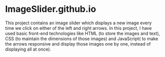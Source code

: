 # ImageSlider.github.io
This project contains an image slider which displays a new image every time we click on either of the left and right arrows. In this project, I have used basic front-end technologies like HTML (to store the images and text), CSS (to maintain the dimensions of those images) and JavaScript( to make the arrows responsive and display those images one by one, instead of displaying all at once).
